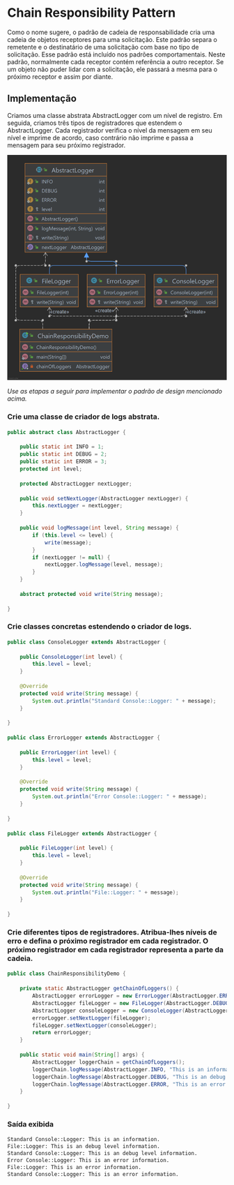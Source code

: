 # Chain Responsibility Pattern

Como o nome sugere, o padrão de cadeia de responsabilidade cria uma cadeia de objetos receptores para uma solicitação.
Este padrão separa o remetente e o destinatário de uma solicitação com base no tipo de solicitação. 
Esse padrão está incluído nos padrões comportamentais. Neste padrão, normalmente cada receptor contém referência 
a outro receptor. Se um objeto não puder lidar com a solicitação, ele passará a mesma para o próximo receptor e assim por diante.

## Implementação

Criamos uma classe abstrata AbstractLogger com um nível de registro. Em seguida, criamos três tipos de registradores 
que estendem o AbstractLogger. Cada registrador verifica o nível da mensagem em seu nível e imprime de acordo, 
caso contrário não imprime e passa a mensagem para seu próximo registrador.

![Design Pattern](assets/ClassDiagram.png)

_Use as etapas a seguir para implementar o padrão de design mencionado acima._

### Crie uma classe de criador de logs abstrata.

~~~java
public abstract class AbstractLogger {

    public static int INFO = 1;
    public static int DEBUG = 2;
    public static int ERROR = 3;
    protected int level;

    protected AbstractLogger nextLogger;

    public void setNextLogger(AbstractLogger nextLogger) {
        this.nextLogger = nextLogger;
    }

    public void logMessage(int level, String message) {
        if (this.level <= level) {
            write(message);
        }
        if (nextLogger != null) {
            nextLogger.logMessage(level, message);
        }
    }

    abstract protected void write(String message);

}
~~~

### Crie classes concretas estendendo o criador de logs.

~~~java
public class ConsoleLogger extends AbstractLogger {

    public ConsoleLogger(int level) {
        this.level = level;
    }

    @Override
    protected void write(String message) {
        System.out.println("Standard Console::Logger: " + message);
    }

}

public class ErrorLogger extends AbstractLogger {

    public ErrorLogger(int level) {
        this.level = level;
    }

    @Override
    protected void write(String message) {
        System.out.println("Error Console::Logger: " + message);
    }

}

public class FileLogger extends AbstractLogger {

    public FileLogger(int level) {
        this.level = level;
    }

    @Override
    protected void write(String message) {
        System.out.println("File::Logger: " + message);
    }

}
~~~

### Crie diferentes tipos de registradores. Atribua-lhes níveis de erro e defina o próximo registrador em cada registrador. O próximo registrador em cada registrador representa a parte da cadeia.

~~~java
public class ChainResponsibilityDemo {

    private static AbstractLogger getChainOfLoggers() {
        AbstractLogger errorLogger = new ErrorLogger(AbstractLogger.ERROR);
        AbstractLogger fileLogger = new FileLogger(AbstractLogger.DEBUG);
        AbstractLogger consoleLogger = new ConsoleLogger(AbstractLogger.INFO);
        errorLogger.setNextLogger(fileLogger);
        fileLogger.setNextLogger(consoleLogger);
        return errorLogger;
    }

    public static void main(String[] args) {
        AbstractLogger loggerChain = getChainOfLoggers();
        loggerChain.logMessage(AbstractLogger.INFO, "This is an information.");
        loggerChain.logMessage(AbstractLogger.DEBUG, "This is an debug level information.");
        loggerChain.logMessage(AbstractLogger.ERROR, "This is an error information.");
    }

}
~~~

### Saída exibida

    Standard Console::Logger: This is an information.
    File::Logger: This is an debug level information.
    Standard Console::Logger: This is an debug level information.
    Error Console::Logger: This is an error information.
    File::Logger: This is an error information.
    Standard Console::Logger: This is an error information.